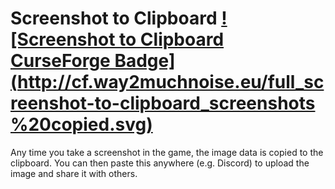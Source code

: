 # Screenshot to Clipboard [![Screenshot to Clipboard CurseForge Badge](http://cf.way2muchnoise.eu/full_screenshot-to-clipboard_screenshots %20copied.svg)](https://www.curseforge.com/minecraft/mc-mods/screenshot-to-clipboard)

Any time you take a screenshot in the game, the image data is copied to the clipboard. You can then paste this anywhere (e.g. Discord) to upload the image and share it with others.